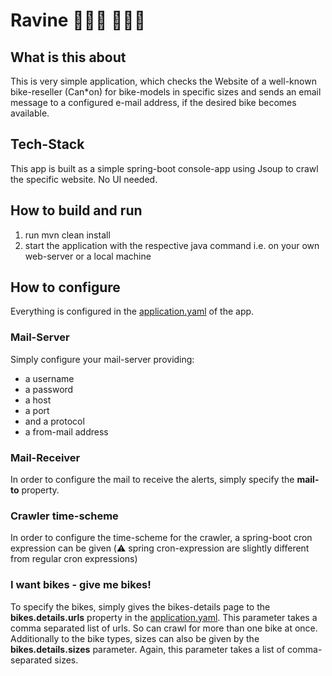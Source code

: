 # Ravine 🚴🏼‍♀️ 🚴🏼‍♀️
## What is this about
This is very simple application, which checks the Website of a well-known bike-reseller (Can*on) for bike-models in specific sizes and sends an email message to a configured e-mail address, if the desired bike becomes available.

## Tech-Stack
This app is built as a simple spring-boot console-app using Jsoup to crawl the specific website. No UI needed.

## How to build and run
1. run mvn clean install
2. start the application with the respective java command i.e. on your own web-server or a local machine

## How to configure
Everything is configured in the [application.yaml](src/main/resources/application.yaml) of the app.

### Mail-Server
Simply configure your mail-server providing:
* a username
* a password
* a host
* a port
* and a protocol
* a from-mail address

### Mail-Receiver
In order to configure the mail to receive the alerts, simply specify the **mail-to** property.

### Crawler time-scheme
In order to configure the time-scheme for the crawler, a spring-boot cron expression can be given (⚠️ spring cron-expression are slightly different from regular cron expressions)

### I want bikes - give me bikes!
To specify the bikes, simply gives the bikes-details page to the **bikes.details.urls** property in the [application.yaml](src/main/resources/application.yaml). This parameter takes a comma separated list of urls. So can crawl for more than one bike at once.
Additionally to the bike types, sizes can also be given by the **bikes.details.sizes** parameter. Again, this parameter takes a list of comma-separated sizes.

